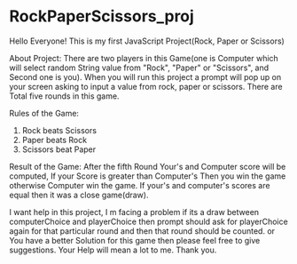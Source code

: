 # RockPaperScissors_proj
Hello Everyone!
This is my first JavaScript Project(Rock, Paper or Scissors)

About Project: There are two players in this Game(one is Computer which will select random String value from "Rock", "Paper" or "Scissors", and Second one is you). When you will run this project a prompt will pop up on your screen asking to input a value from rock, paper or scissors. There are Total five rounds in this game.

Rules of the Game:
1. Rock beats Scissors
2. Paper beats Rock
3. Scissors beat Paper

Result of the Game: After the fifth Round Your's and Computer score will be computed, If your Score is greater than Computer's Then you win the game otherwise Computer win the game. If your's and computer's scores are equal then it was a close game(draw).

I want help in this project, I m facing a problem if its a draw between computerChoice and playerChoice then prompt should ask for playerChoice again for that particular round and then that round should be counted.
or You have a better Solution for this game then please feel free to give suggestions. Your Help will mean a lot to me.
Thank you.
